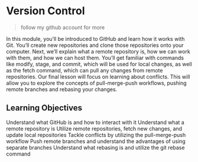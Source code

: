 # Version Control
>follow my github account for more 

In this module, you’ll be introduced to GitHub and learn how it works with Git. You’ll create new repositories and clone those repositories onto your computer. Next, we’ll explain what a remote repository is, how we can work with them, and how we can host them. You’ll get familiar with commands like modify, stage, and commit, which will be used for local changes, as well as the fetch command, which can pull any changes from remote repositories. Our final lesson will focus on learning about conflicts. This will allow you to explore the concepts of pull-merge-push workflows, pushing remote branches and rebasing your changes.
## Learning Objectives
Understand what GitHub is and how to interact with it
Understand what a remote repository is
Utilize remote repositories, fetch new changes, and update local repositories
Tackle conflicts by utilizing the pull-merge-push workflow
Push remote branches and understand the advantages of using separate branches
Understand what rebasing is and utilize the git rebase command
